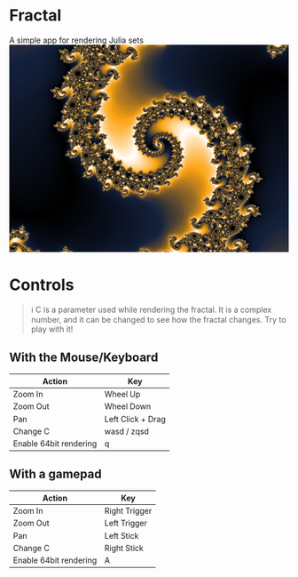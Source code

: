 # Fractal
A simple app for rendering Julia sets
![Screenshot of the app](https://github.com/carne8/fractal/blob/main/Images/screenshot.png?raw=true)

# Controls
> ℹ️
> C is a parameter used while rendering the fractal. It is a complex number, and it can be changed to see how the fractal changes. Try to play with it!

## With the Mouse/Keyboard
| Action | Key |
|--------|-----|
| Zoom In | Wheel Up |
| Zoom Out | Wheel Down |
| Pan | Left Click + Drag |
| Change C | wasd / zqsd |
| Enable 64bit rendering | q |

## With a gamepad
| Action | Key |
|--------|-----|
| Zoom In | Right Trigger |
| Zoom Out | Left Trigger |
| Pan | Left Stick |
| Change C | Right Stick |
| Enable 64bit rendering | A |
